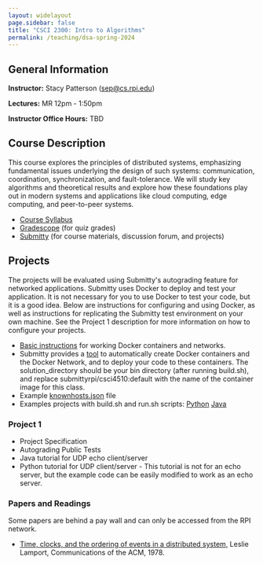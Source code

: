 ```yaml
---
layout: widelayout
page.sidebar: false
title: "CSCI 2300: Intro to Algorithms"
permalink: /teaching/dsa-spring-2024
---
```



## General Information
**Instructor:** Stacy Patterson (sep@cs.rpi.edu)

**Lectures:** MR 12pm - 1:50pm

**Instructor Office Hours:**  TBD

## Course Description
This course explores the principles of distributed systems, 
emphasizing fundamental issues underlying the design of such systems: 
communication, coordination, synchronization, and fault-tolerance. 
We will study key algorithms and theoretical results
and explore how these foundations play out in modern systems and applications 
like cloud computing, edge computing, and peer-to-peer systems.

- [Course Syllabus](#)
- [Gradescope](https://www.gradescope.com/) (for quiz grades)
- [Submitty](https://submitty.cs.rpi.edu/) (for course materials, discussion forum, and projects)

## Projects
The projects will be evaluated using Submitty's autograding feature for networked applications. 
Submitty uses Docker to deploy and test your application. It is not necessary for you to use 
Docker to test your code, but it is a good idea. Below are instructions for configuring and using Docker, 
as well as instructions for replicating the Submitty test environment on your own machine. 
See the Project 1 description for more information on how to configure your projects.

- [Basic instructions](dsa/docker_info.html) for working Docker containers and networks.
- Submitty provides a [tool](https://github.com/Submitty/StudentTools/tree/main/network_generator) to automatically create Docker containers and the Docker Network, and to deploy your code to these containers. The solution_directory should be your bin directory (after running build.sh), and replace submittyrpi/csci4510:default with the name of the container image for this class.
- Example [knownhosts.json](dsa/knownhosts.json) file
- Examples projects with build.sh and run.sh scripts: [Python](dsa/python.zip)   [Java](java.zip)

### Project 1
- Project Specification
- Autograding Public Tests
 - Java tutorial for UDP echo client/server
 - Python tutorial for UDP client/server - This tutorial is not for an echo server, but the example code can be easily modified to work as an echo server.

### Papers and Readings
Some papers are behind a pay wall and can only be accessed from the RPI network.

- [Time, clocks, and the ordering of events in a distributed system](https://www.microsoft.com/en-us/research/publication/time-clocks-ordering-events-distributed-system/), Leslie Lamport, Communications of the ACM, 1978.


